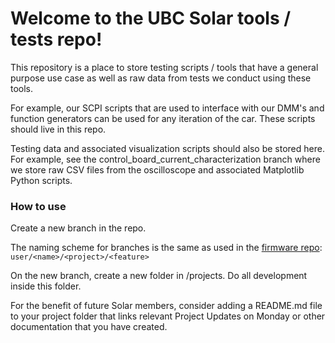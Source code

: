 # Welcome to the UBC Solar tools / tests repo!

This repository is a place to store testing scripts / tools that have a general purpose use case as well as raw data from tests we conduct using these tools.

For example, our SCPI scripts that are used to interface with our DMM's and function generators can be used for any iteration of the car. These scripts should live in this repo.

Testing data and associated visualization scripts should also be stored here. For example, see the control_board_current_characterization branch where we store raw CSV files from the oscilloscope and associated Matplotlib Python scripts.

### How to use
Create a new branch in the repo.

The naming scheme for branches is the same as used in the [firmware repo](https://github.com/UBC-Solar/firmware_v4):  
`user/<name>/<project>/<feature>`

On the new branch, create a new folder in /projects. Do all development inside this folder.

For the benefit of future Solar members, consider adding a README.md file to your project folder that links relevant Project Updates on Monday or other documentation that you have created.
